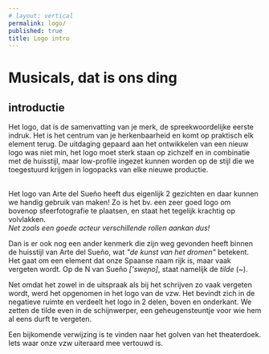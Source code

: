 ```yaml
---
# layout: vertical
permalink: logo/
published: true
title: Logo intro
---
```


# Musicals, dat is ons ding

## introductie

<p>
	Het logo, dat is de samenvatting van je merk, de spreekwoordelijke eerste indruk.
	Het is het centrum van je herkenbaarheid en komt op praktisch elk element terug.
	De uitdaging gepaard aan het ontwikkelen van een nieuw logo was niet min, het logo moet sterk staan op zichzelf en in combinatie met de huisstijl, maar low-profile ingezet kunnen worden op de stijl die we toegestuurd krijgen in logopacks van elke nieuwe productie.
</p>
<p>	<br>Het logo van Arte del Sueño heeft dus eigenlijk 2 gezichten en daar kunnen we handig gebruik van maken! 
	Zo is het bv. een zeer goed logo om bovenop sfeerfotografie te plaatsen, en staat het tegelijk krachtig op volvlakken.
	<br><em>Net zoals een goede acteur verschillende rollen aankan dus!</em>
</p>

<p>
	Dan is er ook nog een ander kenmerk die zijn weg gevonden heeft binnen de huisstijl van Arte del Sueño, wat <em>"de kunst van het dromen"</em> betekent.
	Het gaat om een element dat onze Spaanse naam rijk is, maar vaak vergeten wordt.
	Op de N van Sueño <em>['sweɲo]</em>, staat namelijk de <em>tilde</em> (~).
</p>

<p>
	Net omdat het zowel in de uitspraak als bij het schrijven zo vaak vergeten wordt, werd het opgenomen in het logo van de vzw.
	Het bevindt zich in de negatieve ruimte en verdeelt het logo in 2 delen, boven en onderkant.
	We zetten de tilde even in de schijnwerper, een geheugensteuntje voor wie hem al eens durft te vergeten.
</p>

<p>
	Een bijkomende verwijzing is te vinden naar het golven van het theaterdoek. 
	Iets waar onze vzw uiteraard mee vertouwd is.
</p>